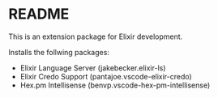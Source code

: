 # README

This is an extension package for Elixir development.

Installs the follwing packages:
- Elixir Language Server (jakebecker.elixir-ls)
- Elixir Credo Support (pantajoe.vscode-elixir-credo)
- Hex.pm Intellisense (benvp.vscode-hex-pm-intellisense)
